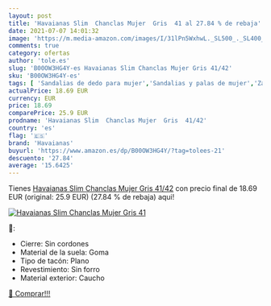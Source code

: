 ```yaml
---
layout: post
title: 'Havaianas Slim  Chanclas Mujer  Gris  41 al 27.84 % de rebaja'
date: 2021-07-07 14:01:32
image: 'https://m.media-amazon.com/images/I/31lPn5WxhwL._SL500_._SL400_.jpg'
comments: true
category: ofertas
author: 'tole.es'
slug: 'B00OW3HG4Y-es Havaianas Slim Chanclas Mujer Gris 41/42'
sku: 'B00OW3HG4Y-es'
tags: [ 'Sandalias de dedo para mujer','Sandalias y palas de mujer','Zapatos','Zapatos para mujer','Zapatos y complementos','chanclas','havaianas', ]
actualPrice: 18.69 EUR
currency: EUR
price: 18.69
comparePrice: 25.9 EUR
prodname: 'Havaianas Slim  Chanclas Mujer  Gris  41/42'
country: 'es'
flag: '🇪🇸'
brand: 'Havaianas'
buyurl: 'https://www.amazon.es/dp/B00OW3HG4Y/?tag=tolees-21'
descuento: '27.84'
average: '15.6425'
---
```


Tienes [Havaianas Slim  Chanclas Mujer  Gris  41/42](https://www.amazon.es/dp/B00OW3HG4Y/?tag=tolees-21) con precio final de  18.69 EUR (original: 25.9 EUR) (27.84 %  de rebaja) aqui!

[![Havaianas Slim  Chanclas Mujer  Gris  41](https://m.media-amazon.com/images/I/31lPn5WxhwL._SL500_._SL400_.jpg)](https://www.amazon.es/dp/B00OW3HG4Y/?tag=tolees-21)

🔎:

- Cierre: Sin cordones
- Material de la suela: Goma
- Tipo de tacón: Plano
- Revestimiento: Sin forro
- Material exterior: Caucho

[🛒 Comprar!!!](https://www.amazon.es/dp/B00OW3HG4Y/?tag=tolees-21)
